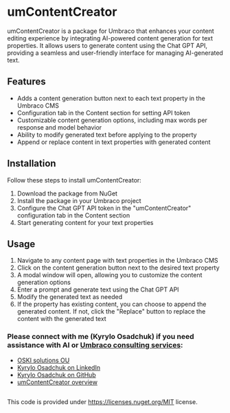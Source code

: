 # umContentCreator

umContentCreator is a package for Umbraco that enhances your content editing experience by integrating AI-powered content generation for text properties. It allows users to generate content using the Chat GPT API, providing a seamless and user-friendly interface for managing AI-generated text.

## Features
* Adds a content generation button next to each text property in the Umbraco CMS
* Configuration tab in the Content section for setting API token
* Customizable content generation options, including max words per response and model behavior
* Ability to modify generated text before applying to the property
* Append or replace content in text properties with generated content

## Installation

Follow these steps to install umContentCreator:

1) Download the package from NuGet
2) Install the package in your Umbraco project
3) Configure the Chat GPT API token in the "umContentCreator" configuration tab in the Content section
4) Start generating content for your text properties

## Usage
1) Navigate to any content page with text properties in the Umbraco CMS
2) Click on the content generation button next to the desired text property
3) A modal window will open, allowing you to customize the content generation options
4) Enter a prompt and generate text using the Chat GPT API
5) Modify the generated text as needed
6) If the property has existing content, you can choose to append the generated content. If not, click the "Replace" button to replace the content with the generated text

### Please connect with me (Kyrylo Osadchuk) if you need assistance with AI or [Umbraco consulting services](https://oski.site/technologies/umbraco/):

- [OSKI solutions OU](https://oski.site/)
- [Kyrylo Osadchuk on LinkedIn](https://www.linkedin.com/in/kyrylo-o/)
- [Kyrylo Osadchuk on GitHub](https://github.com/Kirill19837)
- [umContentCreator overview](https://oski.site/articles-and-news/umcontentcreator-ai-powered-umbraco-plugin-for-text-generation/)
  
##
This code is provided under https://licenses.nuget.org/MIT license.
